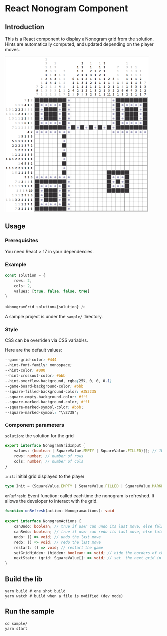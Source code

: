 # React Nonogram Component

## Introduction

This is a React component to display a Nonogram grid from the solution. Hints are automatically computed, and updated depending on the player moves.

![Nonogram](illustration.png)


## Usage

### Prerequisites

You need React > 17 in your dependencies.

### Example

```typescript
const solution = {
    rows: 2,
    cols: 2,
    values: [true, false, false, true]
}

<NonogramGrid solution={solution} />
```

A sample project is under the `sample/` directory.

### Style

CSS can be overriden via CSS variables.

Here are the default values:
```css
--game-grid-color: #444
--hint-font-family: monospace;
--hint-color: #000
--hint-crossout-color: #bbb
--hint-overflow-background, rgba(255, 0, 0, 0.1)
--game-board-background-color: #bbb;
--square-filled-background-color: #353235
--square-empty-background-color: #fff
--square-marked-background-color, #fff
--square-marked-symbol-color: #bbb;
--square-marked-symbol: "\\2738";
```

### Component parameters
`solution`: the solution for the grid

```typescript
export interface NonogramGridInput {
    values: (boolean | SquareValue.EMPTY | SquareValue.FILLED)[]; // 1D array with all square values
    rows: number; // number of rows
    cols: number; // number of cols
}
```

`init`: initial grid displayed to the player

```typescript
type Init = (SquareValue.EMPTY | SquareValue.FILLED | SquareValue.MARKED)[]; // 1D array with all square values
```

`onRefresh`: Event function: called each time the nonogram is refreshed. It allows the developer to interact with the grid.

```typescript
function onRefresh(action: NonogramActions): void

export interface NonogramActions {
    canUndo: boolean; // true if user can undo its last move, else false
    canRedo: boolean; // true if user can redo its last move, else false
    undo: () => void; // undo the last move
    redo: () => void; // redo the last move
    restart: () => void; // restart the game
    setGridHidden: (hidden: boolean) => void; // hide the borders of the grid
    nextState: (grid: SquareValue[]) => void; // set  the next grid in history (1D array with all square values)
}
```


## Build the lib
```
yarn build # one shot build
yarn watch # build when a file is modified (dev mode)
```

## Run the sample
```
cd sample/
yarn start
```

